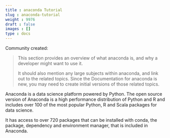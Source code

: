 ```yaml
---
title : anaconda Tutorial
slug : anaconda-tutorial
weight : 9976
draft : false
images : []
type : docs
---
```


Community created:

> This section provides an overview of what anaconda is, and why a
> developer might want to use it.
> 
> It should also mention any large subjects within anaconda, and link
> out to the related topics.  Since the Documentation for anaconda is
> new, you may need to create initial versions of those related topics.

Anaconda is a data science platform powered by Python. The open source version of Anaconda is a high performance distribution of Python and R and includes over 100 of the most popular Python, R and Scala packages for data science.

It has access to over 720 packages that can be installed with conda, the package, dependency and environment manager, that is included in Anaconda.


